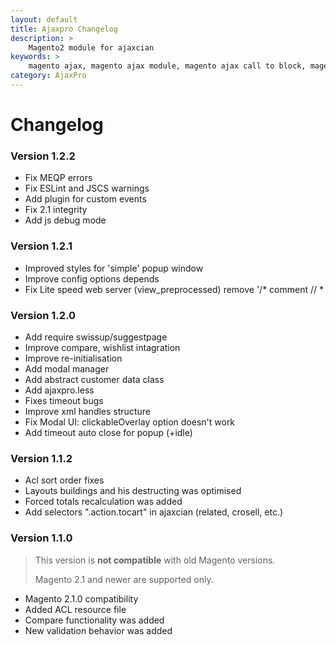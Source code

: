 ```yaml
---
layout: default
title: Ajaxpro Changelog
description: >
    Magento2 module for ajaxcian
keywords: >
    magento ajax, magento ajax module, magento ajax call to block, magento ajax shopping cart, magento ajax cart pro
category: AjaxPro
---
```


# Changelog

### Version 1.2.2

- Fix MEQP errors
- Fix ESLint and JSCS warnings
- Add plugin for custom events
- Fix 2.1 integrity
- Add js debug mode

### Version 1.2.1

- Improved styles for 'simple' popup window
- Improve config options depends
- Fix Lite speed web server (view_preprocessed) remove '/* comment // *

### Version 1.2.0

- Add require swissup/suggestpage
- Improve compare, wishlist intagration
- Improve re-initialisation
- Add modal manager
- Add abstract customer data class
- Add ajaxpro.less
- Fixes timeout bugs
- Improve xml handles structure
- Fix Modal UI: clickableOverlay option doesn't work
- Add timeout auto close for popup (+idle)

### Version 1.1.2

- Acl sort order fixes
- Layouts buildings and his destructing was optimised
- Forced totals recalculation was added
- Add selectors ".action.tocart" in ajaxcian (related, crosell, etc.)


### Version 1.1.0

> This version is **not compatible** with old Magento versions.
>
> Magento 2.1 and newer are supported only.

- Magento 2.1.0 compatibility
- Added ACL resource file
- Compare functionality was added
- New validation behavior was added